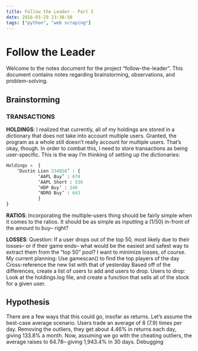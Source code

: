 ```yaml
---
title: Follow the Leader - Part I
date: 2016-03-29 23:38:50
tags: ["python", "web scraping"]
---
```

# Follow the Leader
Welcome to the notes document for the project “follow-the-leader”. This document contains notes regarding brainstorming, observations, and problem-solving.

## Brainstorming
### TRANSACTIONS
**HOLDINGS**: I realized that currently, all of my holdings are stored in a dictionary that does not take into account multiple users. Granted, the program as a whole still doesn’t really account for multiple users. That’s okay, though. In order to combat this, I need to store transactions as being user-specific. This is the way I’m thinking of setting up the dictionaries: 
 
```python
Holdings =	{
	‘Dustin Lien 234858’ : {
			‘AAPL Buy’ : 674
			‘AAPL Short : 536
			‘HDP Buy’ : 246
			‘NDRO Buy’ : 643
			}
}
```

**RATIOS**: Incorporating the multiple-users thing should be fairly simple when it comes to the ratios. It should be as simple as inputting a (1/50) in-front of the amount to buy– right?

**LOSSES**: Question: If a user drops out of the top 50, most likely due to their losses– or if their game ends– what would be the easiest and safest way to extract them from the “top 50” pool? I want to minimize losses, of course. My current planning:
Use gamescan() to find the top players of the day
Cross-reference the new list with that of yesterday
Based off of the differences, create a list of users to add and users to drop.
Users to drop:
Look at the holdings.log file, and create a function that sells all of the stock for a given user.

## Hypothesis
There are a few ways that this could go, insofar as returns. Let’s assume the best-case average scenario. Users trade an average of 8 (7.9) times per day. Removing the outliers, they get about 4.46% in returns each day, giving 133.8% a month. Now, assuming we go with the cheating outliers, the average raises to 64.78– giving 1,943.4% in 30 days.
Debugging